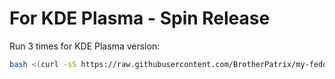 # For KDE Plasma - Spin Release

Run 3 times for KDE Plasma version:

```bash
bash <(curl -sS https://raw.githubusercontent.com/BrotherPatrix/my-fedora-cooking/main/fedora/38/kde-plasma/setup.sh)
```